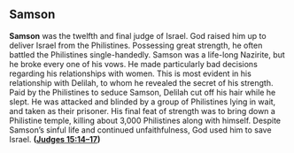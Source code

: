 
## Samson

**Samson** was the twelfth and final judge of Israel. God raised him up to deliver Israel from the Philis­tines. Possessing great strength, he often battled the Philistines single-handedly. Samson was a life-long Nazirite, but he broke every one of his vows. He made particularly bad decisions regarding his relationships with women. This is most evident in his relationship with Delilah, to whom he revealed the secret of his strength. Paid by the Philistines to seduce Samson, Delilah cut off his hair while he slept. He was attacked and blinded by a group of Philistines lying in wait, and taken as their prisoner. His final feat of strength was to bring down a Philistine temple, killing about 3,000 Philistines along with himself. Despite Samson’s sinful life and continued unfaithfulness, God used him to save Israel. **([Judges 15:14–17](https://www.esv.org/Judges+15%3A14%E2%80%9317/))**

